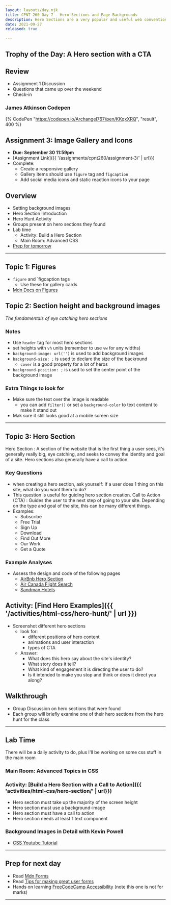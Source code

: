 ```yaml
---
layout: layouts/day.njk
title: CPNT 260 Day 7 - Hero Sections and Page Backgrounds
description: Hero Sections are a very popular and useful web convention that we will be learning how to build today. This will include setting up CTAs(call to action), setting element heights, and how to use background-images
date: 2021-09-27
released: true

---
```


## Trophy of the Day: A Hero section with a CTA

## Review
- Assignment 1 Discussion
- Questions that came up over the weekend
- Check-in

### James Atkinson Codepen
{% CodePen "https://codepen.io/Archangel767/pen/KKqxXRQ", "result", 400 %}


## Assignment 3: Image Gallery and Icons

- **Due: September 30 11:59pm**
- [Assignment Link]({{ '/assignments/cpnt260/assignment-3/' | url}})
- Complete:
  - Create a responsive gallery
  - Gallery items should use `figure` tag and `figcaption`
  - Add social media icons and static reaction icons to your page

## Overview

- Setting background images
- Hero Section Introduction
- Hero Hunt Activity
- Groups present on hero sections they found
- Lab time
  - Activity: Build a Hero Section
  - Main Room: Advanced CSS
- [Prep for tomorrow](#prep)
---

## Topic 1: Figures
- `figure` and `figcaption tags
  - Use these for gallery cards
- [Mdn Docs on Figures](https://developer.mozilla.org/en-US/docs/Web/HTML/Element/figure)

## Topic 2: Section height and background images
_The fundamentals of eye catching hero sections_

### Notes

- Use `header` tag for most hero sections
- set heights with `vh` units (remember to use `vw` for any widths)
- `background-image: url('')` is used to add background images
- `background-size: ;` is used to declare the size of the backround
  - `cover` is a good property for a lot of heros
- `background-position: ;` is used to set the center point of the background image

### Extra Things to look for
- Make sure the text over the image is readable
  - you can add `filter()` or set a `background-color` to text content to make it stand out
- Mak sure it still looks good at a mobile screen size
---

## Topic 3: Hero Section

Hero Section
: A section of the website that is the first thing a user sees, it's generally really big, eye catching, and seeks to convey the identity and goal of a site. Hero sections also generally have a call to action.

### Key Questions
- when creating a hero section, ask yourself: If a user does 1 thing on this site, what do you want them to do?
- This question is useful for guiding hero section creation.
  Call to Action (CTA)
  : Guides the user to the next step of going to your site. Depending on the type and goal of the site, this can be many different things.
- Examples:
  - Subscribe
  - Free Trial
  - Sign Up
  - Download
  - Find Out More
  - Our Work
  - Get a Quote

### Example Analyses

- Assess the design and code of the following pages
  - [AirBnb Hero Section](https://airbnd.ca)
  - [Air Canada Flight Search](https://flightsearchdirect.com)
  - [Sandman Hotels](https://www.sandmanhotels.com/)


## Activity: [Find Hero Examples]({{ '/activities/html-css/hero-hunt/' | url }})

- Screenshot different hero sections
  - look for:
    - different positions of hero content
    - animations and user interaction
    - types of CTA
  - Answer:
    - What does this hero say about the site's identity?
    - What story does it tell?
    - What kind of engagement it is directing the user to do?
    - Is it intended to make you stop and think or does it direct you along?

## Walkthrough
- Group Discussion on hero sections that were found
- Each group will briefly examine one of their hero sections from the hero hunt for the class

---
## Lab Time
There will be a daily activity to do, plus I'll be working on some css stuff in the main room
### Main Room: Advanced Topics in CSS

### Activity: [Build a Hero Section with a Call to Action]({{ 'activities/html-css/hero-section/' | url}})

- Hero section must take up the majority of the screen height
- Hero section must use a background-image
- Hero section must have a call to action
- Hero section needs at least 1 text component

### Background Images in Detail with Kevin Powell
- [CSS Youtube Tutorial](https://www.youtube.com/watch?v=3T_Jy1CqH9k)

---

## <a href="#prep"></a> Prep for next day

- Read [Mdn Forms](https://developer.mozilla.org/en-US/docs/Learn/Forms)
- Read [Tips for making great user forms](https://css-tricks.com/tips-for-creating-great-web-forms/)
- Hands on learning [FreeCodeCamp Accessibility](https://www.freecodecamp.org/learn/responsive-web-design/#applied-visual-design) (note this one is not for marks)

---
